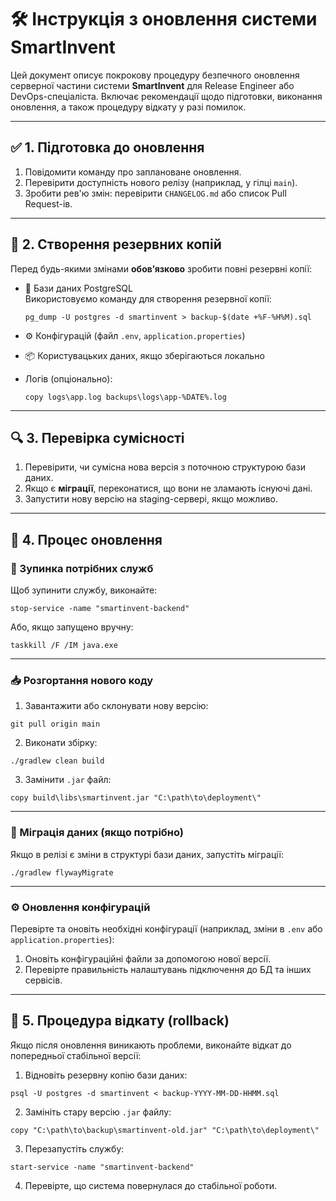 # 🛠️ Інструкція з оновлення системи SmartInvent

Цей документ описує покрокову процедуру безпечного оновлення серверної частини системи **SmartInvent** для Release Engineer або DevOps-спеціаліста. Включає рекомендації щодо підготовки, виконання оновлення, а також процедуру відкату у разі помилок.

---

## ✅ 1. Підготовка до оновлення

1. Повідомити команду про заплановане оновлення.
2. Перевірити доступність нового релізу (наприклад, у гілці `main`).
3. Зробити рев'ю змін: перевірити `CHANGELOG.md` або список Pull Request-ів.

---

## 💾 2. Створення резервних копій

Перед будь-якими змінами **обов’язково** зробити повні резервні копії:

- 🔄 Бази даних PostgreSQL  
  Використовуємо команду для створення резервної копії:

  `pg_dump -U postgres -d smartinvent > backup-$(date +%F-%H%M).sql`

- ⚙️ Конфігурацій (файл `.env`, `application.properties`)
- 📦 Користувацьких даних, якщо зберігаються локально
- Логів (опціонально):

  `copy logs\app.log backups\logs\app-%DATE%.log`

---

## 🔍 3. Перевірка сумісності

1. Перевірити, чи сумісна нова версія з поточною структурою бази даних.
2. Якщо є **міграції**, переконатися, що вони не зламають існуючі дані.
3. Запустити нову версію на staging-сервері, якщо можливо.

---


## 🚀 4. Процес оновлення

### 🔴 Зупинка потрібних служб

Щоб зупинити службу, виконайте:

`stop-service -name "smartinvent-backend"`

Або, якщо запущено вручну:

`taskkill /F /IM java.exe`

---

### 📥 Розгортання нового коду

1. Завантажити або склонувати нову версію:

`git pull origin main`

2. Виконати збірку:

`./gradlew clean build`

3. Замінити `.jar` файл:

`copy build\libs\smartinvent.jar "C:\path\to\deployment\"`

---

### 🔧 Міграція даних (якщо потрібно)

Якщо в релізі є зміни в структурі бази даних, запустіть міграції:

`./gradlew flywayMigrate`

---

### ⚙️ Оновлення конфігурацій

Перевірте та оновіть необхідні конфігурації (наприклад, зміни в `.env` або `application.properties`):

1. Оновіть конфігураційні файли за допомогою нової версії.
2. Перевірте правильність налаштувань підключення до БД та інших сервісів.

---

## 🔄 5. Процедура відкату (rollback)

Якщо після оновлення виникають проблеми, виконайте відкат до попередньої стабільної версії:

1. Відновіть резервну копію бази даних:

`psql -U postgres -d smartinvent < backup-YYYY-MM-DD-HHMM.sql`

2. Замініть стару версію `.jar` файлу:

`copy "C:\path\to\backup\smartinvent-old.jar" "C:\path\to\deployment\"`

3. Перезапустіть службу:

`start-service -name "smartinvent-backend"`

4. Перевірте, що система повернулася до стабільної роботи.
